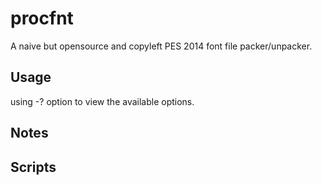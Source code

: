 # procfnt
A naive but opensource and copyleft PES 2014 font file packer/unpacker.

## Usage
using -? option to view the available options.

## Notes


## Scripts
